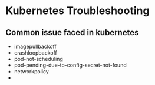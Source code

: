 # Kubernetes Troubleshooting


## Common issue faced in kubernetes
- imagepullbackoff
- crashloopbackoff 
- pod-not-scheduling
- pod-pending-due-to-config-secret-not-found
- networkpolicy
-
